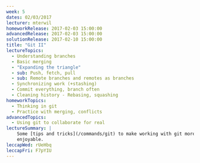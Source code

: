 ```yaml
---
week: 5
dates: 02/03/2017
lecturer: mterwil
homeworkRelease: 2017-02-03 15:00:00
advancedRelease: 2017-02-03 15:00:00
solutionRelease: 2017-02-10 15:00:00
title: "Git II"
lectureTopics:
  - Understanding branches
  - Basic merging
  - "Expanding the triangle"
  - sub: Push, fetch, pull
  - sub: Remote branches and remotes as branches
  - Synchronizing work (+stashing)
  - Commit everything, branch often
  - Cleaning history - Rebasing, squashing
homeworkTopics:
  - Thinking in git
  - Practice with merging, conflicts
advancedTopics:
  - Using git to collaborate for real
lectureSummary: |
    Some [tips and tricks](/commands/git) to make working with git more
    enjoyable.
leccapWed: rUeHbq
leccapFri: F7pYIU
---
```

